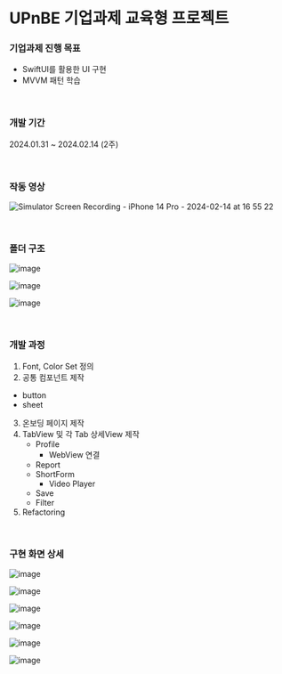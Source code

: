 # UPnBE 기업과제 교육형 프로젝트

### 기업과제 진행 목표
- SwiftUI를 활용한 UI 구현
- MVVM 패턴 학습

<br/>

### 개발 기간
2024.01.31 ~ 2024.02.14 (2주)

<br/>

### 작동 영상
![Simulator Screen Recording - iPhone 14 Pro - 2024-02-14 at 16 55 22](https://github.com/rarlala/issue/assets/48057629/78f05222-f7e9-4e07-afc9-cc9fca5ddc01)


<br/>

### 폴더 구조
![image](https://github.com/rarlala/UpnBe/assets/48057629/f9763b1a-a72b-456e-abad-4dc3975091bc)

![image](https://github.com/rarlala/UpnBe/assets/48057629/5f773fb2-08d4-41e2-9367-dd419d3eae60)

![image](https://github.com/rarlala/UpnBe/assets/48057629/c90610b1-f584-4c33-8c09-2fbc1e53ae47)


<br/>

### 개발 과정
1. Font, Color Set 정의
2. 공통 컴포넌트 제작
  - button
  - sheet
3. 온보딩 페이지 제작
4. TabView 및 각 Tab 상세View 제작
      - Profile
        - WebView 연결
      - Report
      - ShortForm
        - Video Player
      - Save
      - Filter
5. Refactoring

<br />

### 구현 화면 상세
![image](https://github.com/rarlala/UpnBe/assets/48057629/db6fc111-d4bb-46c3-b405-703bce69415e)

![image](https://github.com/rarlala/UpnBe/assets/48057629/a297419c-6d8e-4ba0-bbfc-16621e10d0c8)

![image](https://github.com/rarlala/UpnBe/assets/48057629/cb50b0e4-7a1f-460b-80a3-e8e5c3683eb6)

![image](https://github.com/rarlala/UpnBe/assets/48057629/3832d72e-7b21-48b3-b8e4-b4f58eb13fa5)

![image](https://github.com/rarlala/UpnBe/assets/48057629/08a30283-98b7-469a-9759-9e6e907804b5)

![image](https://github.com/rarlala/UpnBe/assets/48057629/a66c1a94-914e-4ca5-8011-cd29a08b6d93)



